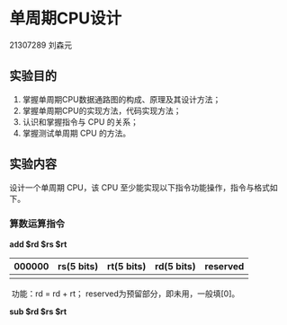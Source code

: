 # 单周期CPU设计

21307289 刘森元

## 实验目的

1. 掌握单周期CPU数据通路图的构成、原理及其设计方法；
2. 掌握单周期CPU的实现方法，代码实现方法；
3. 认识和掌握指令与 CPU 的关系；
4. 掌握测试单周期 CPU 的方法。

## 实验内容

设计一个单周期 CPU，该 CPU 至少能实现以下指令功能操作，指令与格式如下。

### 算数运算指令

**add $rd $rs $rt**

| 000000 | rs(5 bits) | rt(5 bits) | rd(5 bits) | reserved |
| ------ | ---------- | ---------- | ---------- | -------- |
|        |            |            |            |          |

​	功能：rd = rd + rt； reserved为预留部分，即未用，一般填[0]。

**sub $rd $rs $rt**
